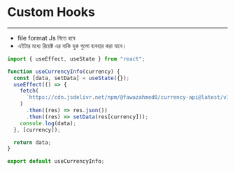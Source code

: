 # Custom Hooks

---

- file format Js নিতে হবে
- এইটার মধ্যে রিয়েক্ট এর বাকি হুক গুলো ব্যবহার করা যাবে।

```js
import { useEffect, useState } from "react";

function useCurrencyInfo(currency) {
  const [data, setData] = useState({});
  useEffect(() => {
    fetch(
      `https://cdn.jsdelivr.net/npm/@fawazahmed0/currency-api@latest/v1/currencies/${currency}.json`
    )
      .then((res) => res.json())
      .then((res) => setData(res[currency]));
    console.log(data);
  }, [currency]);

  return data;
}

export default useCurrencyInfo;
```
